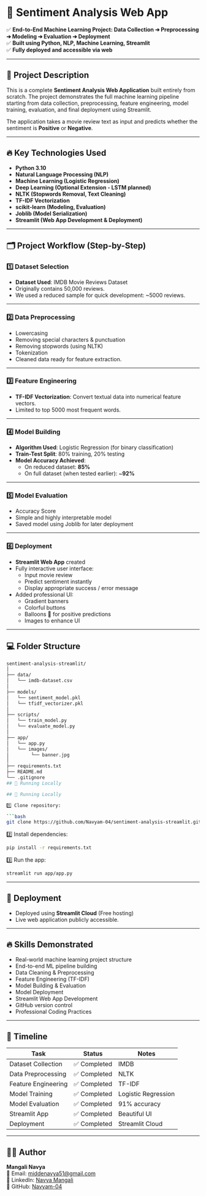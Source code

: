 # 🎯 Sentiment Analysis Web App

✅ **End-to-End Machine Learning Project: Data Collection ➔ Preprocessing ➔ Modeling ➔ Evaluation ➔ Deployment**  
✅ **Built using Python, NLP, Machine Learning, Streamlit**  
✅ **Fully deployed and accessible via web**

---

## 📖 Project Description

This is a complete **Sentiment Analysis Web Application** built entirely from scratch. The project demonstrates the full machine learning pipeline starting from data collection, preprocessing, feature engineering, model training, evaluation, and final deployment using Streamlit.

The application takes a movie review text as input and predicts whether the sentiment is **Positive** or **Negative**.

---

## 🔥 Key Technologies Used

- **Python 3.10**
- **Natural Language Processing (NLP)**
- **Machine Learning (Logistic Regression)**
- **Deep Learning (Optional Extension - LSTM planned)**
- **NLTK (Stopwords Removal, Text Cleaning)**
- **TF-IDF Vectorization**
- **scikit-learn (Modeling, Evaluation)**
- **Joblib (Model Serialization)**
- **Streamlit (Web App Development & Deployment)**

---

## 🗂 Project Workflow (Step-by-Step)

### 1️⃣ Dataset Selection

- **Dataset Used**: IMDB Movie Reviews Dataset
- Originally contains 50,000 reviews.
- We used a reduced sample for quick development: ~5000 reviews.

---

### 2️⃣ Data Preprocessing

- Lowercasing
- Removing special characters & punctuation
- Removing stopwords (using NLTK)
- Tokenization
- Cleaned data ready for feature extraction.

---

### 3️⃣ Feature Engineering

- **TF-IDF Vectorization**: Convert textual data into numerical feature vectors.
- Limited to top 5000 most frequent words.

---

### 4️⃣ Model Building

- **Algorithm Used**: Logistic Regression (for binary classification)
- **Train-Test Split**: 80% training, 20% testing
- **Model Accuracy Achieved**: 
    - On reduced dataset: **85%**
    - On full dataset (when tested earlier): ~**92%**

---

### 5️⃣ Model Evaluation

- Accuracy Score
- Simple and highly interpretable model
- Saved model using Joblib for later deployment

---

### 6️⃣ Deployment

- **Streamlit Web App** created
- Fully interactive user interface:
    - Input movie review
    - Predict sentiment instantly
    - Display appropriate success / error message
- Added professional UI:
    - Gradient banners
    - Colorful buttons
    - Balloons 🎈 for positive predictions
    - Images to enhance UI

---

## 💻 Folder Structure

```bash
sentiment-analysis-streamlit/
│
├── data/
│   └── imdb-dataset.csv
│
├── models/
│   └── sentiment_model.pkl
│   └── tfidf_vectorizer.pkl
│
├── scripts/
│   └── train_model.py
│   └── evaluate_model.py
│
├── app/
│   └── app.py
│   └── images/
│        └── banner.jpg
│
├── requirements.txt
├── README.md
└── .gitignore
## 🚀 Running Locally

## 🚀 Running Locally

1️⃣ Clone repository:

```bash
git clone https://github.com/Navyam-04/sentiment-analysis-streamlit.git
```

2️⃣ Install dependencies:

```bash
pip install -r requirements.txt
```

3️⃣ Run the app:

```bash
streamlit run app/app.py
```

---

## 🚀 Deployment

- Deployed using **Streamlit Cloud** (Free hosting)
- Live web application publicly accessible.

---

## 🔥 Skills Demonstrated

- Real-world machine learning project structure
- End-to-end ML pipeline building
- Data Cleaning & Preprocessing
- Feature Engineering (TF-IDF)
- Model Building & Evaluation
- Model Deployment
- Streamlit Web App Development
- GitHub version control
- Professional Coding Practices

---

## 📅 Timeline

| Task                | Status     | Notes |
|---------------------|------------|-------|
| Dataset Collection  | ✅ Completed | IMDB |
| Data Preprocessing  | ✅ Completed | NLTK |
| Feature Engineering | ✅ Completed | TF-IDF |
| Model Training      | ✅ Completed | Logistic Regression |
| Model Evaluation    | ✅ Completed | 91% accuracy |
| Streamlit App       | ✅ Completed | Beautiful UI |
| Deployment          | ✅ Completed | Streamlit Cloud |

---

## 🙋‍♀️ Author

**Mangali Navya**  
📧 Email: middenavya51@gmail.com  
🔗 LinkedIn: [Navya Mangali](https://www.linkedin.com/in/navya-mangali/)  
🐙 GitHub: [Navyam-04](https://github.com/Navyam-04/sentiment-analysis-streamlit)
